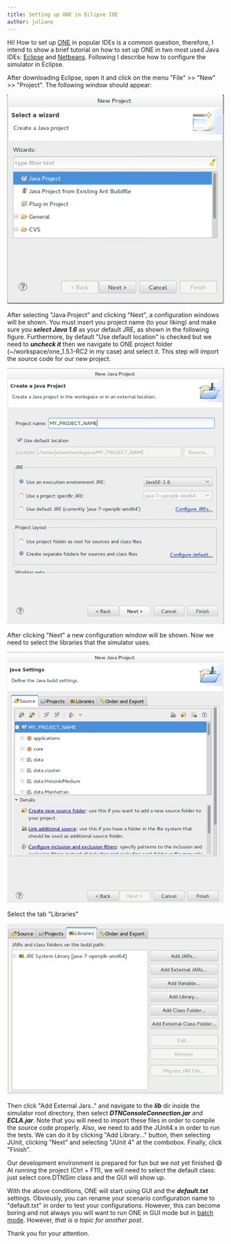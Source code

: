```yaml
---
title: Setting up ONE in Eclipse IDE
author: juliano
---
```


Hi!
How to set up [ONE](http://www.netlab.tkk.fi/tutkimus/dtn/theone/) in popular IDEs is a common question, therefore, I intend to show a brief tutorial on how to set up ONE in two most used Java IDEs: [Eclipse](https://eclipse.org/) and [Netbeans](https://netbeans.org/).
Following I describe how to configure the simulator in Eclipse.

After downloading Eclipse, open it and click on the menu "File" >> "New" >> "Project". The following window should appear:

![Creating a new project in Eclipse](/assets/new_java_project_eclipse.png)

After selecting "Java Project" and clicking "Next", a configuration windows will be shown. You must insert you project name (to your liking) and make sure you ***select Java 1.6*** as your default JRE, as shown in the following figure. Furthermore, by default "Use default location" is checked but we need to ***uncheck it*** then we navigate to ONE project folder (~/workspace/one_1.5.1-RC2 in my case) and select it. This step will import the source code for our new project.

![Project Configuration in Eclipse](/assets/project_config_eclipse.png)

After clicking "Next" a new configuration window will be shown. Now we need to select the libraries that the simulator uses.

![Project Configuration in Eclipse](/assets/project_config_2_eclipse.png)

Select the tab "Libraries"

![Project Configuration in Eclipse](/assets/tab-libraries-eclipse.png)

Then click "Add External Jars.." and navigate to the ***lib*** dir inside the simulator root directory, then select ***DTNConsoleConnection.jar*** and ***ECLA.jar***. Note that you will need to import these files in order to compile the source code properly. Also, we need to add the JUnit4.x in order to run the tests. We can do it by clicking "Add Library..." button, then selecting JUnit, clicking "Next" and selecting "JUnit 4" at the combobox. Finally, click "Finish".

Our development environment is prepared for fun but we not yet finished :smile:
At running the project (Ctrl + F11), we will need to select the default class: just select core.DTNSim class and the GUI will show up.

With the above conditions, ONE will start using GUI and the ***default.txt*** settings. Obviously, you can rename your scenario configuration name to "default.txt" in order to test your configurations. However, this can become boring and not always you will want to run ONE in GUI mode but in [batch mode](on-batch-simulations/). However, *that is a topic for another post*.

Thank you for your attention.

